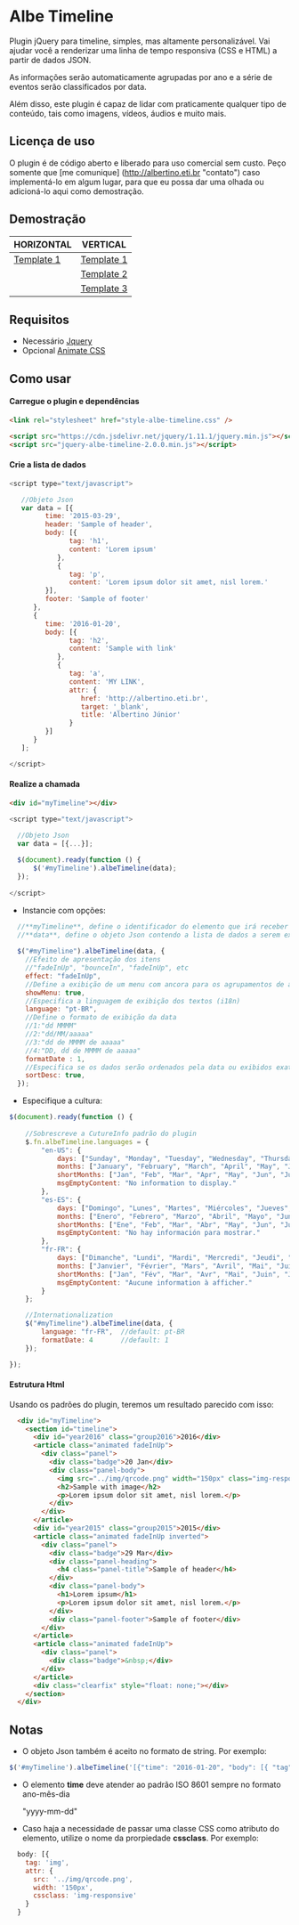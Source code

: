 # Albe Timeline

Plugin jQuery para timeline, simples, mas altamente personalizável. Vai ajudar você a renderizar uma linha de tempo responsiva (CSS e HTML) a partir de dados JSON. 

As informações serão automaticamente agrupadas por ano e a série de eventos serão classificados por data. 

Além disso, este plugin é capaz de lidar com praticamente qualquer tipo de conteúdo, tais como imagens, vídeos, áudios e muito mais.

## Licença de uso
O plugin é de código aberto e liberado para uso comercial sem custo. Peço somente que [me comunique] (http://albertino.eti.br "contato") caso implementá-lo em algum lugar, para que eu possa dar uma olhada ou adicioná-lo aqui como demostração.

## Demostração
| HORIZONTAL  | VERTICAL |
| ------------- | ------------- |
| [Template 1](http://timeline.albertino.eti.br/templates/horizontal/index.html "Template Horizontal")  | [Template 1](http://timeline.albertino.eti.br/templates/vertical/index.html "Template Vertical")  |
|   | [Template 2](http://timeline.albertino.eti.br/templates/simple/index.html "Template Simples")  |
|   | [Template 3](http://timeline.albertino.eti.br/templates/audain/index.html "Template Audain Designs")  |

## Requisitos
* Necessário
[Jquery](https://jquery.com)
* Opcional
[Animate CSS](https://daneden.github.io/animate.css)

## Como usar
#### Carregue o plugin e dependências
```html
<link rel="stylesheet" href="style-albe-timeline.css" />

<script src="https://cdn.jsdelivr.net/jquery/1.11.1/jquery.min.js"></script>
<script src="jquery-albe-timeline-2.0.0.min.js"></script>
```
#### Crie a lista de dados
```js
<script type="text/javascript">

   //Objeto Json
   var data = [{
         time: '2015-03-29',
         header: 'Sample of header',
         body: [{
               tag: 'h1',
               content: 'Lorem ipsum'
            },
            {
               tag: 'p',
               content: 'Lorem ipsum dolor sit amet, nisl lorem.'
         }],
         footer: 'Sample of footer'
      },
      {
         time: '2016-01-20',
         body: [{
               tag: 'h2',
               content: 'Sample with link'
            },
            {
               tag: 'a',
               content: 'MY LINK',
               attr: {
                  href: 'http://albertino.eti.br',
                  target: '_blank',
                  title: 'Albertino Júnior'
               }
         }]
      }
   ];

</script>
```
#### Realize a chamada
```html
<div id="myTimeline"></div>
```
```js
<script type="text/javascript">

  //Objeto Json
  var data = [{...}];
   
  $(document).ready(function () {
      $('#myTimeline').albeTimeline(data);
  });
  
</script>
```
* Instancie com opções:
```js
  //**myTimeline**, define o identificador do elemento que irá receber toda a linha de tempo (por exemplo, uma DIV) e deve ser único para cada timeline na página.
  //**data**, define o objeto Json contendo a lista de dados a serem exibidos.
  
  $("#myTimeline").albeTimeline(data, {
    //Efeito de apresentação dos itens
    //"fadeInUp", "bounceIn", "fadeInUp", etc
    effect: "fadeInUp",
    //Define a exibição de um menu com ancora para os agrupamentos de anos
    showMenu: true,
    //Especifica a linguagem de exibição dos textos (i18n)
    language: "pt-BR",
    //Define o formato de exibição da data
    //1:"dd MMMM"
    //2:"dd/MM/aaaaa"
    //3:"dd de MMMM de aaaaa"
    //4:"DD, dd de MMMM de aaaaa"
    formatDate : 1,
    //Especifica se os dados serão ordenados pela data ou exibidos exatamente como estão
    sortDesc: true,
  });
```
* Especifique a cultura:
```js
$(document).ready(function () {
    
    //Sobrescreve a CutureInfo padrão do plugin
    $.fn.albeTimeline.languages = {
        "en-US": {
            days: ["Sunday", "Monday", "Tuesday", "Wednesday", "Thursday", "Friday", "Saturday"],
            months: ["January", "February", "March", "April", "May", "June", "July", "August", "September", "October", "November", "December"],
            shortMonths: ["Jan", "Feb", "Mar", "Apr", "May", "Jun", "Jul", "Aug", "Sep", "Oct", "Nov", "Dec"],
            msgEmptyContent: "No information to display."
        },
        "es-ES": {
            days: ["Domingo", "Lunes", "Martes", "Miércoles", "Jueves", "Viernes", "Sábado"],
            months: ["Enero", "Febrero", "Marzo", "Abril", "Mayo", "Junio", "Julio", "Agosto", "Septiembre", "Octubre", "Noviembre", "Diciembre"],
            shortMonths: ["Ene", "Feb", "Mar", "Abr", "May", "Jun", "Jul", "Ago", "Sep", "Oct", "Nov", "Dic"],
            msgEmptyContent: "No hay información para mostrar."
        },
        "fr-FR": {
            days: ["Dimanche", "Lundi", "Mardi", "Mercredi", "Jeudi", "Vendredi", "Samedi"],
            months: ["Janvier", "Février", "Mars", "Avril", "Mai", "Juin", "Juillet", "Août", "Septembre", "Octobre", "Novembre", "Décembre"],
            shortMonths: ["Jan", "Fév", "Mar", "Avr", "Mai", "Juin", "Juil", "Août", "Sep", "Oct", "Nov", "Déc"],
            msgEmptyContent: "Aucune information à afficher."
        }
    };

    //Internationalization
    $("#myTimeline").albeTimeline(data, {
        language: "fr-FR",	//default: pt-BR
        formatDate: 4		//default: 1
    });

});
```
#### Estrutura Html
Usando os padrões do plugin, teremos um resultado parecido com isso:
```html
  <div id="myTimeline">
    <section id="timeline">
      <div id="year2016" class="group2016">2016</div>
      <article class="animated fadeInUp">
        <div class="panel">
          <div class="badge">20 Jan</div>
          <div class="panel-body">
            <img src="../img/qrcode.png" width="150px" class="img-responsive">
            <h2>Sample with image</h2>
            <p>Lorem ipsum dolor sit amet, nisl lorem.</p>
          </div>
        </div>
      </article>
      <div id="year2015" class="group2015">2015</div>
      <article class="animated fadeInUp inverted">
        <div class="panel">
          <div class="badge">29 Mar</div>
          <div class="panel-heading">
            <h4 class="panel-title">Sample of header</h4>
          </div>
          <div class="panel-body">
            <h1>Lorem ipsum</h1>
            <p>Lorem ipsum dolor sit amet, nisl lorem.</p>
          </div>
          <div class="panel-footer">Sample of footer</div>
        </div>
      </article>
      <article class="animated fadeInUp">
        <div class="panel">
          <div class="badge">&nbsp;</div>
        </div>
      </article>
      <div class="clearfix" style="float: none;"></div>
    </section>
  </div>
```
## Notas
* O objeto Json também é aceito no formato de string. Por exemplo:
```js
$('#myTimeline').albeTimeline('[{"time": "2016-01-20", "body": [{ "tag": "h1", "content": "Lorem ipsum" }, { "tag": "p", "content": "massa, cursus quisque leo quisque dui." }]}]');
```
  
* O elemento **time** deve atender ao padrão ISO 8601 sempre no formato ano-mês-dia 

  "yyyy-mm-dd"

* Caso haja a necessidade de passar uma classe CSS como atributo do elemento, utilize o nome da prorpiedade **cssclass**. Por exemplo:
```js
  body: [{
    tag: 'img',
    attr: {
      src: '../img/qrcode.png',
      width: '150px',
      cssclass: 'img-responsive'
    }
  }
```
